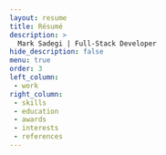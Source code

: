 ```yaml
---
layout: resume
title: Résumé
description: >
  Mark Sadegi | Full-Stack Developer
hide_description: false
menu: true
order: 3
left_column:
 - work
right_column:
 - skills
 - education
 - awards
 - interests
 - references
---
```

